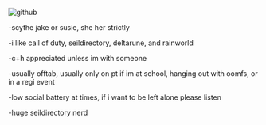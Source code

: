 

![github](https://github.com/user-attachments/assets/4208cdf4-7369-4339-8ee6-535d3688a72e)

-scythe jake or susie, she her strictly

-i like call of duty, seildirectory, deltarune, and rainworld 

-c+h appreciated unless im with someone 

-usually offtab, usually only on pt if im at school, hanging out with oomfs, or in a regi event

-low social battery at times, if i want to be left alone please listen


-huge seildirectory nerd 
